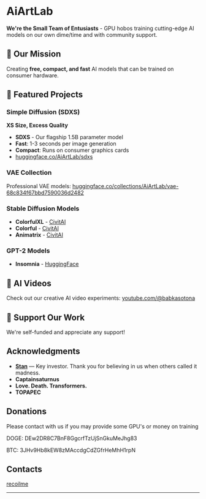 # AiArtLab

**We're the Small Team of Entusiasts** - GPU hobos training cutting-edge AI models on our own dime/time and with community support.

## 🎨 Our Mission
Creating **free, compact, and fast** AI models that can be trained on consumer hardware.

## 🚀 Featured Projects

### Simple Diffusion (SDXS)
**XS Size, Excess Quality**
- **SDXS** - Our flagship 1.5B parameter model
- **Fast**: 1-3 seconds per image generation
- **Compact**: Runs on consumer graphics cards
- [huggingface.co/AiArtLab/sdxs](https://huggingface.co/AiArtLab/sdxs)

### VAE Collection
Professional VAE models:
[huggingface.co/collections/AiArtLab/vae-68c834f67bbd7590036d2482](https://huggingface.co/collections/AiArtLab/vae-68c834f67bbd7590036d2482)

### Stable Diffusion Models
- **ColorfulXL** - [CivitAI](https://civitai.com/models/185258/colorfulxl)
- **Colorful** - [CivitAI](https://civitai.com/models/7279/colorful)
- **Animatrix** - [CivitAI](https://civitai.com/models/21916/animatrix)


### GPT-2 Models
- **Insomnia** - [HuggingFace](https://huggingface.co/recoilme/insomnia_v1)

## 🎥 AI Videos
Check out our creative AI video experiments:
[youtube.com/@babkasotona](https://www.youtube.com/@babkasotona)

## 💝 Support Our Work
We're self-funded and appreciate any support!
## Acknowledgments
- **[Stan](https://t.me/Stangle)** — Key investor. Thank you for believing in us when others called it madness.
- **Captainsaturnus**
- **Love. Death. Transformers.**
- **TOPAPEC**

## Donations

Please contact with us if you may provide some GPU's or money on training

DOGE: DEw2DR8C7BnF8GgcrfTzUjSnGkuMeJhg83

BTC: 3JHv9Hb8kEW8zMAccdgCdZGfrHeMhH1rpN

## Contacts

[recoilme](https://t.me/recoilme)

---
